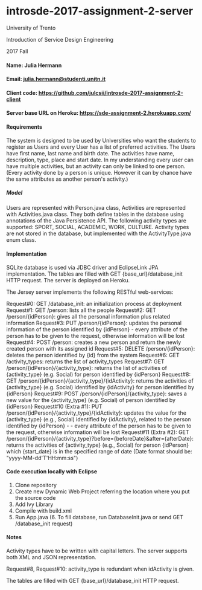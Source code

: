 # introsde-2017-assignment-2-server
University of Trento

Introduction of Service Design Engineering 

2017 Fall

#### Name: Julia Hermann
#### Email: julia.hermann@studenti.unitn.it
#### Client code: https://github.com/julcsii/introsde-2017-assignment-2-client
#### Server base URL on Heroku: https://sde-assignment-2.herokuapp.com/

#### Requirements
The system is designed to be used by Universities who want the students to register as Users and every User has a list of preferred activities. The Users have first name, last name and birth date. The activities have name, description, type, place and start date. In my understanding every user can have multiple activities, but an activity can only be linked to one person. (Every activity done by a person is unique. However it can by chance have the same attributes as another person's activity.)

##### Model
Users are represented with Person.java class, Activities are represented with Activities.java class. They both define tables in the database using annotations of the Java Persistence API. The following activity types are supported: SPORT, SOCIAL, ACADEMIC, WORK, CULTURE. Activity types are not stored in the database, but implemented with the ActivityType.java enum class. 

#### Implementation
SQLite database is used via JDBC driver and EclipseLink JPA implementation. The tables are filled with GET {base_url}/database_init HTTP request. The server is deployed on Heroku.

The Jersey server implements the following RESTful web-services:

Request#0: GET /database_init: an initialization process at deployment
Request#1: GET /person: lists all the people
Request#2: GET /person/{idPerson}: gives all the personal information plus related information
Request#3: PUT /person/{idPerson}: updates the personal information of the person identified by {idPerson} - every attribute of the person has to be given to the request, otherwise information will be lost
Request#4: POST /person: creates a new person and return the newly created person with its assigned id
Request#5: DELETE /person/{idPerson}: deletes the person identified by {id} from the system
Request#6: GET /activity_types: returns the list of activity_types
Request#7: GET /person/{idPerson}/{activity_type}: returns the list of activities of {activity_type} (e.g. Social) for person identified by {idPerson}
Request#8: GET /person/{idPerson}/{activity_type}/{idActivity}: returns the activities of {activity_type} (e.g. Social) identified by {idActivity} for person identified by {idPerson}
Request#9: POST /person/{idPerson}/{activity_type}: saves a new value for the {activity_type} (e.g. Social) of person identified by {idPerson}
Request#10 (Extra #1): PUT /person/{idPerson}/{activity_type}/{idActivity}: updates the value for the {activity_type} (e.g., Social) identified by {idActivity}, related to the person identified by {idPerson} -  - every attribute of the person has to be given to the request, otherwise information will be lost
Request#11 (Extra #2): GET /person/{idPerson}/{activity_type}?before={beforeDate}&after={afterDate}: returns the activities of {activity_type} (e.g., Social) for person {idPerson} which {start_date} is in the specified range of date (Date format should be: "yyyy-MM-dd'T'HH:mm:ss")


#### Code execution locally with Eclipse
1. Clone repository
2. Create new Dynamic Web Project referring the location where you put the source code
3. Add Ivy Library
4. Compile with build.xml
5. Run App.java
(6. To fill database, run DatabaseInit.java or send GET /database_init request)


#### Notes
Activity types have to be written with capital letters.
The server supports both XML and JSON representation.

Request#8, Request#10: activity_type is redundant when idActivity is given.

The tables are filled with GET {base_url}/database_init HTTP request.


